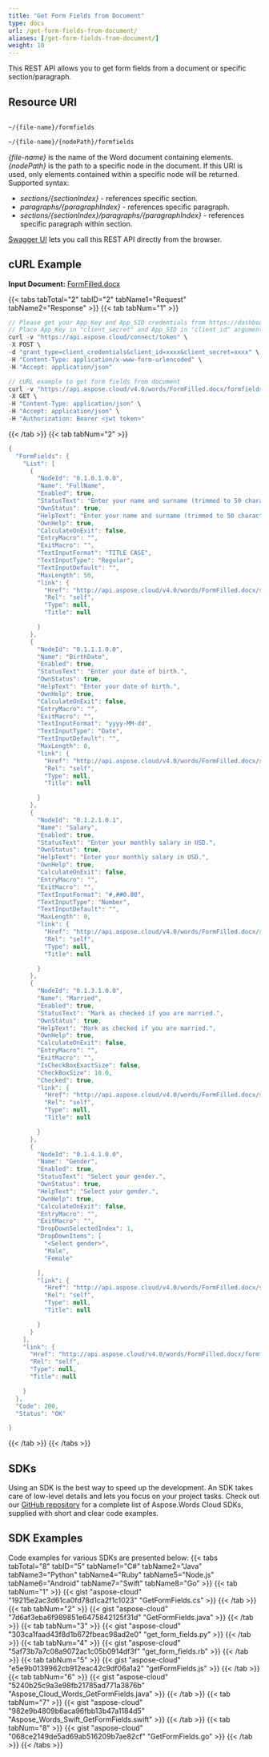 ```yaml
---
title: "Get Form Fields from Document"
type: docs
url: /get-form-fields-from-document/
aliases: [/get-form-fields-from-document/]
weight: 10
---
```


This REST API allows you to get form fields from a document or specific section/paragraph.

## Resource URI

```html

~/{file-name}/formfields

~/{file-name}/{nodePath}/formfields
```

*{file-name}* is the name of the Word document containing elements.
*{nodePath}* is the path to a specific node in the document. If this URI is used, only elements contained within a specific node will be returned. Supported syntax:

- *sections/{sectionIndex}* - references specific section.
- *paragraphs/{paragraphIndex}* - references specific paragraph.
- *sections/{sectionIndex}/paragraphs/{paragraphIndex}* - references specific paragraph within section.

[Swagger UI](https://apireference.aspose.cloud/words/#/FormFields/GetFormFields) lets you call this REST API directly from the browser.  

## cURL Example

**Input Document:** [FormFilled.docx](attachments/885421/1180128.docx)

{{< tabs tabTotal="2" tabID="2" tabName1="Request" tabName2="Response" >}}
{{< tab tabNum="1" >}}
```java
// Please get your App_Key and App_SID credentials from https://dashboard.aspose.cloud/#/apps.
// Place App_Key in "client_secret" and App_SID in "client_id" argument.
curl -v "https://api.aspose.cloud/connect/token" \
-X POST \
-d "grant_type=client_credentials&client_id=xxxx&client_secret=xxxx" \
-H "Content-Type: application/x-www-form-urlencoded" \
-H "Accept: application/json"

// cURL example to get form fields from document
curl -v "https://api.aspose.cloud/v4.0/words/FormFilled.docx/formfields" \
-X GET \
-H "Content-Type: application/json" \
-H "Accept: application/json" \
-H "Authorization: Bearer <jwt token>"
```

{{< /tab >}}
{{< tab tabNum="2" >}}
```java
{
  "FormFields": {
    "List": [
      {
        "NodeId": "0.1.0.1.0.0",
        "Name": "FullName",
        "Enabled": true,
        "StatusText": "Enter your name and surname (trimmed to 50 characters).",
        "OwnStatus": true,
        "HelpText": "Enter your name and surname (trimmed to 50 characters).",
        "OwnHelp": true,
        "CalculateOnExit": false,
        "EntryMacro": "",
        "ExitMacro": "",
        "TextInputFormat": "TITLE CASE",
        "TextInputType": "Regular",
        "TextInputDefault": "",
        "MaxLength": 50,
        "link": {
          "Href": "http://api.aspose.cloud/v4.0/words/FormFilled.docx/sections/0/tables/0/rows/0/cells/1/paragraphs/0/formfields/0",
          "Rel": "self",
          "Type": null,
          "Title": null

        }
      },
      {
        "NodeId": "0.1.1.1.0.0",
        "Name": "BirthDate",
        "Enabled": true,
        "StatusText": "Enter your date of birth.",
        "OwnStatus": true,
        "HelpText": "Enter your date of birth.",
        "OwnHelp": true,
        "CalculateOnExit": false,
        "EntryMacro": "",
        "ExitMacro": "",
        "TextInputFormat": "yyyy-MM-dd",
        "TextInputType": "Date",
        "TextInputDefault": "",
        "MaxLength": 0,
        "link": {
          "Href": "http://api.aspose.cloud/v4.0/words/FormFilled.docx/sections/0/tables/0/rows/1/cells/1/paragraphs/0/formfields/0",
          "Rel": "self",
          "Type": null,
          "Title": null

        }
      },
      {
        "NodeId": "0.1.2.1.0.1",
        "Name": "Salary",
        "Enabled": true,
        "StatusText": "Enter your monthly salary in USD.",
        "OwnStatus": true,
        "HelpText": "Enter your monthly salary in USD.",
        "OwnHelp": true,
        "CalculateOnExit": false,
        "EntryMacro": "",
        "ExitMacro": "",
        "TextInputFormat": "#,##0.00",
        "TextInputType": "Number",
        "TextInputDefault": "",
        "MaxLength": 0,
        "link": {
          "Href": "http://api.aspose.cloud/v4.0/words/FormFilled.docx/sections/0/tables/0/rows/2/cells/1/paragraphs/0/formfields/0",
          "Rel": "self",
          "Type": null,
          "Title": null

        }
      },
      {
        "NodeId": "0.1.3.1.0.0",
        "Name": "Married",
        "Enabled": true,
        "StatusText": "Mark as checked if you are married.",
        "OwnStatus": true,
        "HelpText": "Mark as checked if you are married.",
        "OwnHelp": true,
        "CalculateOnExit": false,
        "EntryMacro": "",
        "ExitMacro": "",
        "IsCheckBoxExactSize": false,
        "CheckBoxSize": 10.0,
        "Checked": true,
        "link": {
          "Href": "http://api.aspose.cloud/v4.0/words/FormFilled.docx/sections/0/tables/0/rows/3/cells/1/paragraphs/0/formfields/0",
          "Rel": "self",
          "Type": null,
          "Title": null

        }
      },
      {
        "NodeId": "0.1.4.1.0.0",
        "Name": "Gender",
        "Enabled": true,
        "StatusText": "Select your gender.",
        "OwnStatus": true,
        "HelpText": "Select your gender.",
        "OwnHelp": true,
        "CalculateOnExit": false,
        "EntryMacro": "",
        "ExitMacro": "",
        "DropDownSelectedIndex": 1,
        "DropDownItems": [
          "<Select gender>",
          "Male",
          "Female"

        ],
        "link": {
          "Href": "http://api.aspose.cloud/v4.0/words/FormFilled.docx/sections/0/tables/0/rows/4/cells/1/paragraphs/0/formfields/0",
          "Rel": "self",
          "Type": null,
          "Title": null

        }
      }
    ],
    "link": {
      "Href": "http://api.aspose.cloud/v4.0/words/FormFilled.docx/formfields",
      "Rel": "self",
      "Type": null,
      "Title": null

    }
  },
  "Code": 200,
  "Status": "OK"

}
```

{{< /tab >}}
{{< /tabs >}}
## SDKs

Using an SDK is the best way to speed up the development. An SDK takes care of low-level details and lets you focus on your project tasks. Check out our [GitHub repository](https://github.com/aspose-words-cloud) for a complete list of Aspose.Words Cloud SDKs, supplied with short and clear code examples.

## SDK Examples

Code examples for various SDKs are presented below:
{{< tabs tabTotal="8" tabID="5" tabName1="C#" tabName2="Java" tabName3="Python" tabName4="Ruby" tabName5="Node.js" tabName6="Android" tabName7="Swift" tabName8="Go" >}}
{{< tab tabNum="1" >}}
{{< gist "aspose-cloud" "19215e2ac3d61ca0fd78d1ca2f1c1023" "GetFormFields.cs" >}}
{{< /tab >}}
{{< tab tabNum="2" >}}
{{< gist "aspose-cloud" "7d6af3eba6f989851e6475842125f31d" "GetFormFields.java" >}}
{{< /tab >}}
{{< tab tabNum="3" >}}
{{< gist "aspose-cloud" "303ca1faad43f8d1b672fbeac98ad2e0" "get_form_fields.py" >}}
{{< /tab >}}
{{< tab tabNum="4" >}}
{{< gist "aspose-cloud" "5af73b7a7c08a9072ac1c05b0914df3f" "get_form_fields.rb" >}}
{{< /tab >}}
{{< tab tabNum="5" >}}
{{< gist "aspose-cloud" "e5e9b0139962cb912eac42c9df06a1a2" "getFormFields.js" >}}
{{< /tab >}}
{{< tab tabNum="6" >}}
{{< gist "aspose-cloud" "5240b25c9a3e98fb21785ad771a3876b" "Aspose_Cloud_Words_GetFormFields.java" >}}
{{< /tab >}}
{{< tab tabNum="7" >}}
{{< gist "aspose-cloud" "982e9b4809b6aca96fbb13b47a1184d5" "Aspose_Words_Swift_GetFormFields.swift" >}}
{{< /tab >}}
{{< tab tabNum="8" >}}
{{< gist "aspose-cloud" "068ce2149de5ad69ab516209b7ae82cf" "GetFormFields.go" >}}
{{< /tab >}}
{{< /tabs >}}
